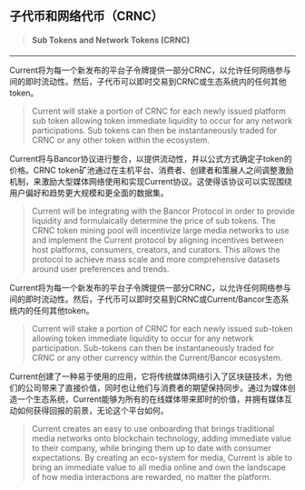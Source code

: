 ## 子代币和网络代币（CRNC）

> #### Sub Tokens and Network Tokens \(CRNC\)

---

Current将为每一个新发布的平台子令牌提供一部分CRNC，以允许任何网络参与间的即时流动性。然后，子代币可以即时交易到CRNC或生态系统内的任何其他token。

> Current will stake a portion of CRNC for each newly issued platform sub token allowing token immediate liquidity to occur for any network participations. Sub tokens can then be instantaneously traded for CRNC or any other token within the ecosystem.

Current将与Bancor协议进行整合，以提供流动性，并以公式方式确定子token的价格。CRNC token矿池通过在主机平台、消费者、创建者和策展人之间调整激励机制，来激励大型媒体网络使用和实现Current协议。这使得该协议可以实现围绕用户偏好和趋势更大规模和更全面的数据集。

> Current will be integrating with the Bancor Protocol in order to provide liquidity and formulaically determine the price of sub tokens. The CRNC token mining pool will incentivize large media networks to use and implement the Current protocol by aligning incentives between host platforms, consumers, creators, and curators. This allows the protocol to achieve mass scale and more comprehensive datasets around user preferences and trends.

Current将为每一个新发布的平台子令牌提供一部分CRNC，以允许任何网络参与间的即时流动性。然后，子代币可以即时交易到CRNC或Current/Bancor生态系统内的任何其他token。

> Current will stake a portion of CRNC for each newly issued sub-token allowing token immediate liquidity to occur for any network participation. Sub-tokens can then be instantaneously traded for CRNC or any other currency within the Current/Bancor ecosystem.

Current创建了一种易于使用的应用，它将传统媒体网络引入了区块链技术，为他们的公司带来了直接价值，同时也让他们与消费者的期望保持同步。通过为媒体创造一个生态系统，Current能够为所有的在线媒体带来即时的价值，并拥有媒体互动如何获得回报的前景，无论这个平台如何。

> Current creates an easy to use onboarding that brings traditional media networks onto blockchain technology, adding immediate value to their company, while bringing them up to date with consumer expectations. By creating an eco-system for media, Current is able to bring an immediate value to all media online and own the landscape of how media interactions are rewarded, no matter the platform.



